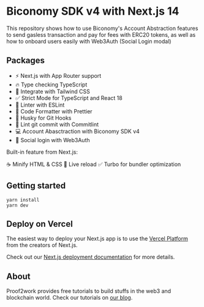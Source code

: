 # Biconomy SDK v4 with Next.js 14

This repository shows how to use Biconomy's Account Abstraction features to send gasless transaction and pay for fees with ERC20 tokens, as well as how to onboard users easily with Web3Auth (Social Login modal)

## Packages

- ⚡ Next.js with App Router support
- 🔥 Type checking TypeScript
- 💎 Integrate with Tailwind CSS
- ✅ Strict Mode for TypeScript and React 18
- 📏 Linter with ESLint
- 💖 Code Formatter with Prettier
- 🦊 Husky for Git Hooks
- 🚓 Lint git commit with Commitlint
- 💻 Account Abasctraction with Biconomy SDK v4
- 🚀 Social login with Web3Auth

Built-in feature from Next.js:

☕ Minify HTML & CSS
💨 Live reload
✅ Turbo for bundler optimization

## Getting started

```
yarn install
yarn dev
```

## Deploy on Vercel

The easiest way to deploy your Next.js app is to use the [Vercel Platform](https://vercel.com/new?utm_medium=default-template&filter=next.js&utm_source=create-next-app&utm_campaign=create-next-app-readme) from the creators of Next.js.

Check out our [Next.js deployment documentation](https://nextjs.org/docs/deployment) for more details.

## About
Proof2work provides free tutorials to build stuffs in the web3 and blockchain world. Check our tutorials on [our blog](https://www.proof2work.com/).

